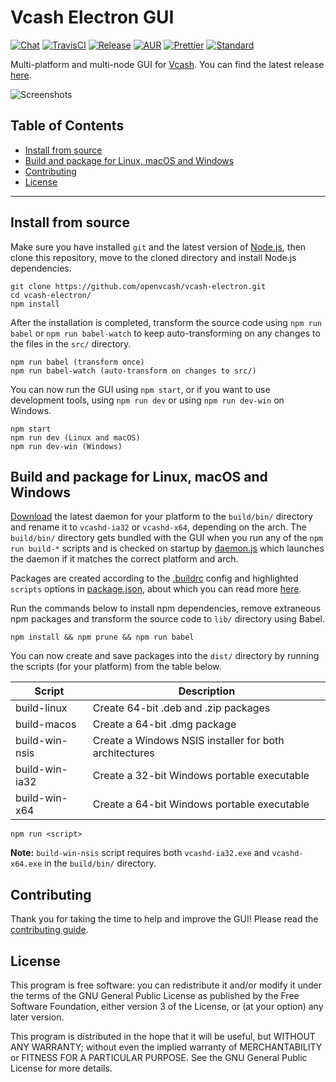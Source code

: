 # Vcash Electron GUI
[![Chat](https://badges.gitter.im/openvcash/vcash-electron.svg)](https://gitter.im/openvcash/vcash-electron?utm_source=badge&utm_medium=badge&utm_campaign=pr-badge&utm_content=badge)
[![TravisCI](https://img.shields.io/travis/openvcash/vcash-electron/master.svg)](https://travis-ci.org/openvcash/vcash-electron)
[![Release](https://img.shields.io/github/release/openvcash/vcash-electron.svg)](https://github.com/openvcash/vcash-electron/releases)
[![AUR](https://img.shields.io/aur/version/vcash-electron.svg)](https://aur.archlinux.org/packages/vcash-electron/)
[![Prettier](https://img.shields.io/badge/styled_with-prettier-ff69b4.svg)](https://github.com/prettier/prettier)
[![Standard](https://img.shields.io/badge/code_style-standard-brightgreen.svg)](https://standardjs.com)

Multi-platform and multi-node GUI for [Vcash](https://vcash.info/). You can find
the latest release [here](https://github.com/openvcash/vcash-electron/releases).

![Screenshots](https://i.imgur.com/i3Dxol0.gif)

## Table of Contents
- [Install from source](#install-from-source)
- [Build and package for Linux, macOS and Windows](#build-and-package-for-linux-macos-and-windows)
- [Contributing](#contributing)
- [License](#license)

--------------------------------------------------------------------------------

## Install from source
Make sure you have installed `git` and the latest version of
[Node.js](https://nodejs.org/en/download/current/), then clone this repository,
move to the cloned directory and install Node.js dependencies.

    git clone https://github.com/openvcash/vcash-electron.git
    cd vcash-electron/
    npm install

After the installation is completed, transform the source code using
`npm run babel` or `npm run babel-watch` to keep auto-transforming on any
changes to the files in the `src/` directory.

    npm run babel (transform once)
    npm run babel-watch (auto-transform on changes to src/)

You can now run the GUI using `npm start`, or if you want to use development
tools, using `npm run dev` or using `npm run dev-win` on Windows.

    npm start
    npm run dev (Linux and macOS)
    npm run dev-win (Windows)

## Build and package for Linux, macOS and Windows
[Download](https://vcash.info/) the latest daemon for your platform
to the `build/bin/` directory and rename it to `vcashd-ia32` or `vcashd-x64`,
depending on the arch. The `build/bin/` directory gets bundled with the GUI
when you run any of the `npm run build-*` scripts and is checked on startup by
[daemon.js](https://github.com/openvcash/vcash-electron/blob/master/src/stores/daemon.js)
which launches the daemon if it matches the correct platform and arch.

Packages are created according to the
[.buildrc](https://github.com/openvcash/vcash-electron/blob/master/.buildrc)
config and highlighted `scripts` options in
[package.json](https://github.com/openvcash/vcash-electron/blob/master/package.json#L13-L17),
about which you can read more
[here](https://www.electron.build/configuration/configuration).

Run the commands below to install npm dependencies, remove extraneous npm
packages and transform the source code to `lib/` directory using Babel.

    npm install && npm prune && npm run babel

You can now create and save packages into the `dist/` directory by running the
scripts (for your platform) from the table below.

Script         | Description
-------------- | ---------------------------------------------------------------
build-linux    | Create 64-bit .deb and .zip packages
build-macos    | Create a 64-bit .dmg package
build-win-nsis | Create a Windows NSIS installer for both architectures
build-win-ia32 | Create a 32-bit Windows portable executable
build-win-x64  | Create a 64-bit Windows portable executable

    npm run <script>

**Note:** `build-win-nsis` script requires both `vcashd-ia32.exe` and
`vcashd-x64.exe` in the `build/bin/` directory.

## Contributing
Thank you for taking the time to help and improve the GUI! Please read the
[contributing guide](https://github.com/openvcash/vcash-electron/blob/master/.github/CONTRIBUTING.md).

## License
This program is free software: you can redistribute it and/or modify
it under the terms of the GNU General Public License as published by
the Free Software Foundation, either version 3 of the License, or
(at your option) any later version.

This program is distributed in the hope that it will be useful,
but WITHOUT ANY WARRANTY; without even the implied warranty of
MERCHANTABILITY or FITNESS FOR A PARTICULAR PURPOSE.  See the
GNU General Public License for more details.
